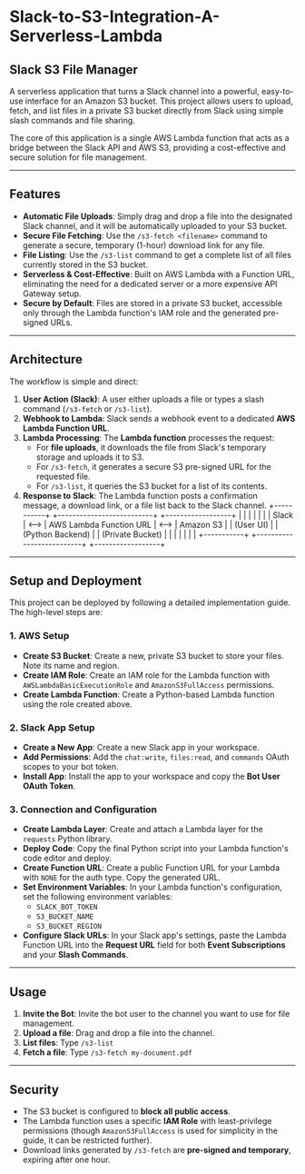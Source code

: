 # Slack-to-S3-Integration-A-Serverless-Lambda

## Slack S3 File Manager

A serverless application that turns a Slack channel into a powerful, easy-to-use interface for an Amazon S3 bucket. This project allows users to upload, fetch, and list files in a private S3 bucket directly from Slack using simple slash commands and file sharing.

The core of this application is a single AWS Lambda function that acts as a bridge between the Slack API and AWS S3, providing a cost-effective and secure solution for file management.

***

## Features

* **Automatic File Uploads**: Simply drag and drop a file into the designated Slack channel, and it will be automatically uploaded to your S3 bucket.
* **Secure File Fetching**: Use the `/s3-fetch <filename>` command to generate a secure, temporary (1-hour) download link for any file.
* **File Listing**: Use the `/s3-list` command to get a complete list of all files currently stored in the S3 bucket.
* **Serverless & Cost-Effective**: Built on AWS Lambda with a Function URL, eliminating the need for a dedicated server or a more expensive API Gateway setup.
* **Secure by Default**: Files are stored in a private S3 bucket, accessible only through the Lambda function's IAM role and the generated pre-signed URLs.

***

## Architecture

The workflow is simple and direct:

1.  **User Action (Slack)**: A user either uploads a file or types a slash command (`/s3-fetch` or `/s3-list`).
2.  **Webhook to Lambda**: Slack sends a webhook event to a dedicated **AWS Lambda Function URL**.
3.  **Lambda Processing**: The **Lambda function** processes the request:
    * For **file uploads**, it downloads the file from Slack's temporary storage and uploads it to S3.
    * For `/s3-fetch`, it generates a secure S3 pre-signed URL for the requested file.
    * For `/s3-list`, it queries the S3 bucket for a list of its contents.
4.  **Response to Slack**: The Lambda function posts a confirmation message, a download link, or a file list back to the Slack channel.
+-----------+        +--------------------------+        +------------------+
|           |        |                          |        |                  |
|   Slack   |  <-->  |  AWS Lambda Function URL |  <-->  |    Amazon S3     |
| (User UI) |        |    (Python Backend)      |        | (Private Bucket) |
|           |        |                          |        |                  |
+-----------+        +--------------------------+        +------------------+
***

## Setup and Deployment

This project can be deployed by following a detailed implementation guide. The high-level steps are:

### 1. AWS Setup

* **Create S3 Bucket**: Create a new, private S3 bucket to store your files. Note its name and region.
* **Create IAM Role**: Create an IAM role for the Lambda function with `AWSLambdaBasicExecutionRole` and `AmazonS3FullAccess` permissions.
* **Create Lambda Function**: Create a Python-based Lambda function using the role created above.

### 2. Slack App Setup

* **Create a New App**: Create a new Slack app in your workspace.
* **Add Permissions**: Add the `chat:write`, `files:read`, and `commands` OAuth scopes to your bot token.
* **Install App**: Install the app to your workspace and copy the **Bot User OAuth Token**.

### 3. Connection and Configuration

* **Create Lambda Layer**: Create and attach a Lambda layer for the `requests` Python library.
* **Deploy Code**: Copy the final Python script into your Lambda function's code editor and deploy.
* **Create Function URL**: Create a public Function URL for your Lambda with `NONE` for the auth type. Copy the generated URL.
* **Set Environment Variables**: In your Lambda function's configuration, set the following environment variables:
    * `SLACK_BOT_TOKEN`
    * `S3_BUCKET_NAME`
    * `S3_BUCKET_REGION`
* **Configure Slack URLs**: In your Slack app's settings, paste the Lambda Function URL into the **Request URL** field for both **Event Subscriptions** and your **Slash Commands**.

***

## Usage

1.  **Invite the Bot**: Invite the bot user to the channel you want to use for file management.
2.  **Upload a file**: Drag and drop a file into the channel.
3.  **List files**: Type `/s3-list`
4.  **Fetch a file**: Type `/s3-fetch my-document.pdf`

***

## Security

* The S3 bucket is configured to **block all public access**.
* The Lambda function uses a specific **IAM Role** with least-privilege permissions (though `AmazonS3FullAccess` is used for simplicity in the guide, it can be restricted further).
* Download links generated by `/s3-fetch` are **pre-signed and temporary**, expiring after one hour.
